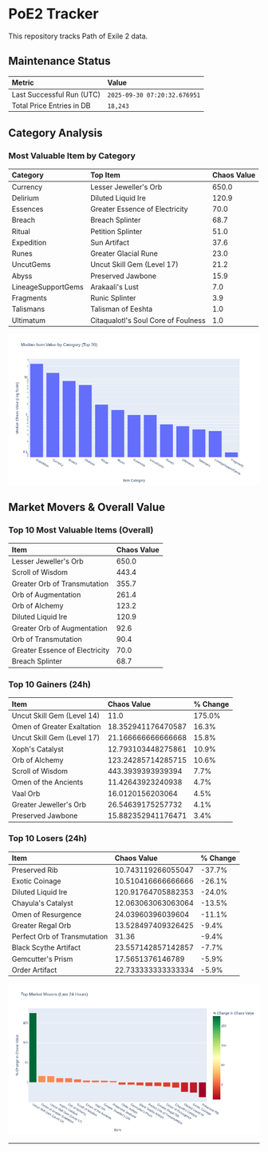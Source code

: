 # PoE2 Tracker

This repository tracks Path of Exile 2 data.

## Maintenance Status

<!-- START_MAINTENANCE -->
| Metric | Value |
|:---|:---|
| Last Successful Run (UTC) | `2025-09-30 07:20:32.676951` |
| Total Price Entries in DB | `18,243` |

<!-- END_MAINTENANCE -->

## Category Analysis

<!-- START_CATEGORY_ANALYSIS -->
### Most Valuable Item by Category
| Category | Top Item | Chaos Value |
| :--- | :--- | :--- |
| Currency | Lesser Jeweller's Orb | 650.0 |
| Delirium | Diluted Liquid Ire | 120.9 |
| Essences | Greater Essence of Electricity | 70.0 |
| Breach | Breach Splinter | 68.7 |
| Ritual | Petition Splinter | 51.0 |
| Expedition | Sun Artifact | 37.6 |
| Runes | Greater Glacial Rune | 23.0 |
| UncutGems | Uncut Skill Gem (Level 17) | 21.2 |
| Abyss | Preserved Jawbone | 15.9 |
| LineageSupportGems | Arakaali's Lust | 7.0 |
| Fragments | Runic Splinter | 3.9 |
| Talismans | Talisman of Eeshta | 1.0 |
| Ultimatum | Citaqualotl's Soul Core of Foulness | 1.0 |


![Category Analysis Chart](charts/category_analysis.png)
<!-- END_CATEGORY_ANALYSIS -->

## Market Movers & Overall Value

<!-- START_ANALYSIS -->
### Top 10 Most Valuable Items (Overall)
| Item | Chaos Value |
| :--- | :--- |
| Lesser Jeweller's Orb | 650.0 |
| Scroll of Wisdom | 443.4 |
| Greater Orb of Transmutation | 355.7 |
| Orb of Augmentation | 261.4 |
| Orb of Alchemy | 123.2 |
| Diluted Liquid Ire | 120.9 |
| Greater Orb of Augmentation | 92.6 |
| Orb of Transmutation | 90.4 |
| Greater Essence of Electricity | 70.0 |
| Breach Splinter | 68.7 |

### Top 10 Gainers (24h)
| Item | Chaos Value | % Change |
| :--- | :--- | :--- |
| Uncut Skill Gem (Level 14) | 11.0 | 175.0% |
| Omen of Greater Exaltation | 18.352941176470587 | 16.3% |
| Uncut Skill Gem (Level 17) | 21.166666666666668 | 15.8% |
| Xoph's Catalyst | 12.793103448275861 | 10.9% |
| Orb of Alchemy | 123.24285714285715 | 10.6% |
| Scroll of Wisdom | 443.3939393939394 | 7.7% |
| Omen of the Ancients | 11.42643923240938 | 4.7% |
| Vaal Orb | 16.0120156203064 | 4.5% |
| Greater Jeweller's Orb | 26.54639175257732 | 4.1% |
| Preserved Jawbone | 15.882352941176471 | 3.4% |

### Top 10 Losers (24h)
| Item | Chaos Value | % Change |
| :--- | :--- | :--- |
| Preserved Rib | 10.743119266055047 | -37.7% |
| Exotic Coinage | 10.510416666666666 | -26.1% |
| Diluted Liquid Ire | 120.91764705882353 | -24.0% |
| Chayula's Catalyst | 12.063063063063064 | -13.5% |
| Omen of Resurgence | 24.03960396039604 | -11.1% |
| Greater Regal Orb | 13.528497409326425 | -9.4% |
| Perfect Orb of Transmutation | 31.36 | -9.4% |
| Black Scythe Artifact | 23.557142857142857 | -7.7% |
| Gemcutter's Prism | 17.5651376146789 | -5.9% |
| Order Artifact | 22.733333333333334 | -5.9% |


![Market Movers Chart](charts/market_movers.png)
<!-- END_ANALYSIS -->


---
